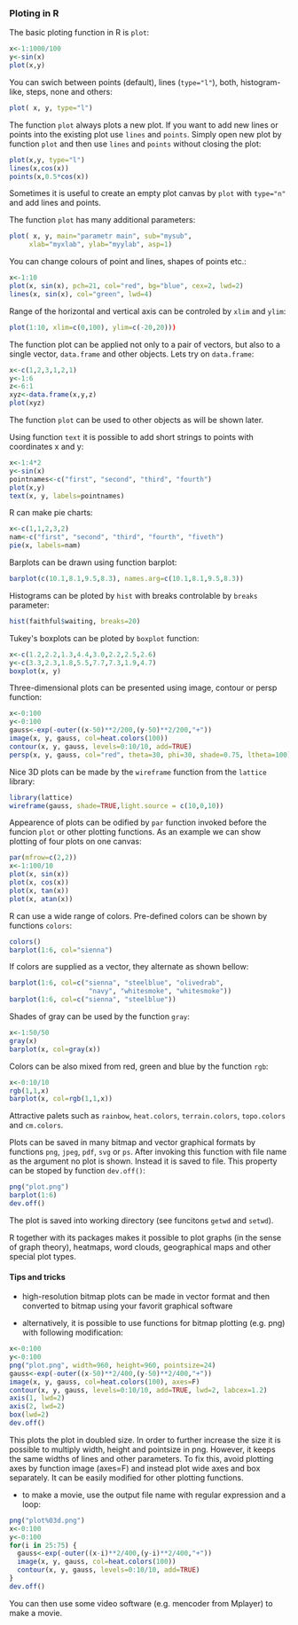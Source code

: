 ### Ploting in R
The basic ploting function in R is `plot`:
```R
x<-1:1000/100
y<-sin(x)
plot(x,y)
```
You can swich between points (default), lines (`type="l"`), both, histogram-like, steps, none and others:
```R
plot( x, y, type="l")
```
The function `plot` always plots a new plot. If you want to add new lines or points into the existing plot use `lines` and `points`. Simply open new plot by function `plot` and then use `lines` and `points` without closing the plot:
```R
plot(x,y, type="l")
lines(x,cos(x))
points(x,0.5*cos(x))
```
Sometimes it is useful to create an empty plot canvas by `plot` with `type="n"` and add lines and points.

The function `plot` has many additional parameters:
```R
plot( x, y, main="parametr main", sub="mysub",
     xlab="myxlab", ylab="myylab", asp=1)
```
You can change colours of point and lines, shapes of points etc.:
```R
x<-1:10
plot(x, sin(x), pch=21, col="red", bg="blue", cex=2, lwd=2)
lines(x, sin(x), col="green", lwd=4)
```
Range of the horizontal and vertical axis can be controled by `xlim` and `ylim`:
```R
plot(1:10, xlim=c(0,100), ylim=c(-20,20)))
```
The function plot can be applied not only to a pair of vectors, but also to a single vector, `data.frame` and other objects. Lets try on `data.frame`:
```R
x<-c(1,2,3,1,2,1)
y<-1:6
z<-6:1
xyz<-data.frame(x,y,z)
plot(xyz)
```
The function `plot` can be used to other objects as will be shown later.

Using function `text` it is possible to add short strings to points with coordinates x and y:
```R
x<-1:4*2
y<-sin(x)
pointnames<-c("first", "second", "third", "fourth")
plot(x,y)
text(x, y, labels=pointnames)
```
R can make pie charts:
```R
x<-c(1,1,2,3,2)
nam<-c("first", "second", "third", "fourth", "fiveth")
pie(x, labels=nam)
```
Barplots can be drawn using function barplot:
```R
barplot(c(10.1,8.1,9.5,8.3), names.arg=c(10.1,8.1,9.5,8.3))
```
Histograms can be ploted by `hist` with breaks controlable by `breaks` parameter:
```R
hist(faithful$waiting, breaks=20)
```
Tukey's boxplots can be ploted by `boxplot` function:
```R
x<-c(1.2,2.2,1.3,4.4,3.0,2.2,2.5,2.6)
y<-c(3.3,2.3,1.8,5.5,7.7,7.3,1.9,4.7)
boxplot(x, y)
```
Three-dimensional plots can be presented using image, contour or persp function:
```R
x<-0:100
y<-0:100
gauss<-exp(-outer((x-50)**2/200,(y-50)**2/200,"+"))
image(x, y, gauss, col=heat.colors(100))
contour(x, y, gauss, levels=0:10/10, add=TRUE)
persp(x, y, gauss, col="red", theta=30, phi=30, shade=0.75, ltheta=100)
```
Nice 3D plots can be made by the `wireframe` function from the `lattice` library:
```R
library(lattice)
wireframe(gauss, shade=TRUE,light.source = c(10,0,10))
```
Appearence of plots can be odified by `par` function invoked before the funcion `plot` or other plotting functions. As an example we can show plotting of four plots on one canvas:
```R
par(mfrow=c(2,2))
x<-1:100/10
plot(x, sin(x))
plot(x, cos(x))
plot(x, tan(x))
plot(x, atan(x))
```
R can use a wide range of colors. Pre-defined colors can be shown by functions `colors`:
```R
colors()
barplot(1:6, col="sienna")
```
If colors are supplied as a vector, they alternate as shown bellow:
```R
barplot(1:6, col=c("sienna", "steelblue", "olivedrab",
                    "navy", "whitesmoke", "whitesmoke"))
barplot(1:6, col=c("sienna", "steelblue"))
```
Shades of gray can be used by the function `gray`:
```R
x<-1:50/50
gray(x)
barplot(x, col=gray(x))
```
Colors can be also mixed from red, green and blue by the function `rgb`:
```R
x<-0:10/10
rgb(1,1,x)
barplot(x, col=rgb(1,1,x))
```
Attractive palets such as `rainbow`, `heat.colors`, `terrain.colors`, `topo.colors` and `cm.colors`.

Plots can be saved in many bitmap and vector graphical formats by functions `png`, `jpeg`, `pdf`, `svg` or `ps`. After invoking this function with file name as the argument no plot is shown. Instead it is saved to file. This property can be stoped by function `dev.off()`:
```R
png("plot.png")
barplot(1:6)
dev.off()
```
The plot is saved into working directory (see funcitons `getwd` and `setwd`).

R together with its packages makes it possible to plot graphs (in the sense of graph theory), heatmaps, word clouds, geographical maps and other special plot types.

#### Tips and tricks
* high-resolution bitmap plots can be made in vector format and then converted to bitmap using your favorit graphical software

* alternatively, it is possible to use functions for bitmap plotting (e.g. png) with following modification:
```R
x<-0:100
y<-0:100
png("plot.png", width=960, height=960, pointsize=24)
gauss<-exp(-outer((x-50)**2/400,(y-50)**2/400,"+"))
image(x, y, gauss, col=heat.colors(100), axes=F)
contour(x, y, gauss, levels=0:10/10, add=TRUE, lwd=2, labcex=1.2)
axis(1, lwd=2)
axis(2, lwd=2)
box(lwd=2)
dev.off()
```
This plots the plot in doubled size. In order to further increase the size it is possible to multiply width, height and pointsize in png. However, it keeps the same widths of lines and other parameters. To fix this, avoid plotting axes by function image (axes=F) and instead plot wide axes and box separately. It can be easily modified for other plotting functions.

* to make a movie, use the output file name with regular expression and a loop:
```R
png("plot%03d.png")
x<-0:100
y<-0:100
for(i in 25:75) {
  gauss<-exp(-outer((x-i)**2/400,(y-i)**2/400,"+"))
  image(x, y, gauss, col=heat.colors(100))
  contour(x, y, gauss, levels=0:10/10, add=TRUE)
}
dev.off()
```
You can then use some video software (e.g. mencoder from Mplayer) to make a movie.
